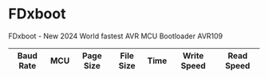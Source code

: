 # FDxboot
FDxboot - New 2024 World fastest AVR MCU Bootloader AVR109


| Baud Rate | MCU | Page Size | File Size | Time | Write Speed | Read Speed | 
| --- | --- | --- | --- | --- | --- | --- |
